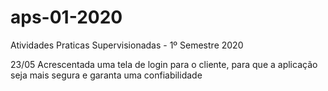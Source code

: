 # aps-01-2020
Atividades Praticas Supervisionadas - 1º Semestre 2020

23/05 Acrescentada uma tela de login para o cliente, para que a aplicação seja mais segura e garanta uma confiabilidade
